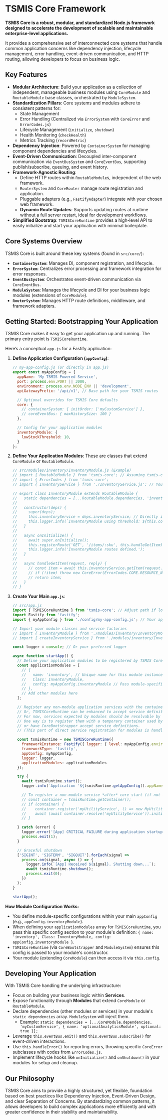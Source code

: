 # TSMIS Core Framework

**TSMIS Core is a robust, modular, and standardized Node.js framework designed to accelerate the development of scalable and maintainable enterprise-level applications.**

It provides a comprehensive set of interconnected core systems that handle common application concerns like dependency injection, lifecycle management, error handling, event-driven communication, and HTTP routing, allowing developers to focus on business logic.

## Key Features

* **Modular Architecture**: Build your application as a collection of independent, manageable business modules using `CoreModule` and `RoutableModule` base classes, orchestrated by `ModuleSystem`.
* **Standardization Pillars**: Core systems and modules adhere to consistent patterns for:
    * State Management 
    * Error Handling (Centralized via `ErrorSystem` with `CoreError` and `ErrorCodes.js`) 
    * Lifecycle Management (`initialize`, `shutdown`) 
    * Health Monitoring (`checkHealth`) 
    * Metrics Tracking (`recordMetric`) 
* **Dependency Injection**: Powered by `ContainerSystem` for managing component dependencies and lifecycles.
* **Event-Driven Communication**: Decoupled inter-component communication via `EventBusSystem` and `CoreEventBus`, supporting publish/subscribe, queuing, and event history.
* **Framework-Agnostic Routing**:
    * Define HTTP routes within `RoutableModule`s, independent of the web framework.
    * `RouterSystem` and `CoreRouter` manage route registration and application.
    * Pluggable adapters (e.g., `FastifyAdapter`) integrate with your chosen web framework.
    * **Dynamic Route Updates**: Supports updating routes at runtime without a full server restart, ideal for development workflows.
* **Simplified Bootstrap**: `TSMISCoreRuntime` provides a high-level API to easily initialize and start your application with minimal boilerplate.

## Core Systems Overview

TSMIS Core is built around these key systems (found in `src/core/`):

* **`ContainerSystem`**: Manages DI, component registration, and lifecycle.
* **`ErrorSystem`**: Centralizes error processing and framework integration for error responses.
* **`EventBusSystem`**: Orchestrates event-driven communication via `CoreEventBus`.
* **`ModuleSystem`**: Manages the lifecycle and DI for your business logic modules (extensions of `CoreModule`).
* **`RouterSystem`**: Manages HTTP route definitions, middleware, and framework adapters.

## Getting Started: Bootstrapping Your Application

TSMIS Core makes it easy to get your application up and running. The primary entry point is `TSMISCoreRuntime`.

Here’s a conceptual `app.js` for a Fastify application:

1.  **Define Application Configuration (`appConfig`)**:
    ```javascript
    // my-app-config.js (or directly in app.js)
    export const myAppConfig = {
      appName: 'My TSMIS Powered Service',
      port: process.env.PORT || 3000,
      environment: process.env.NODE_ENV || 'development',
      apiGatewayPrefix: '/api/v1', // Base path for your TSMIS routes

      // Optional overrides for TSMIS Core defaults
      core: {
        // containerSystem: { initOrder: ['myCustomService'] },
        // coreEventBus: { maxHistorySize: 100 }
      },

      // Config for your application modules
      inventoryModule: {
        lowStockThreshold: 10,
      }
    };
    ```

2.  **Define Your Application Modules**:
    These are classes that extend `CoreModule` or `RoutableModule`.
    ```javascript
    // src/modules/inventory/InventoryModule.js (Example)
    // import { RoutableModule } from 'tsmis-core'; // Assuming tsmis-core is your npm package
    // import { ErrorCodes } from 'tsmis-core';
    // import { InventoryService } from './InventoryService.js'; // Your service

    // export class InventoryModule extends RoutableModule {
    //   static dependencies = [...RoutableModule.dependencies, 'inventoryService'];
    //
    //   constructor(deps) {
    //     super(deps);
    //     this.inventoryService = deps.inventoryService; // Directly injected!
    //     this.logger.info(`InventoryModule using threshold: ${this.config.lowStockThreshold}`);
    //   }
    //
    //   async onInitialize() {
    //     await super.onInitialize();
    //     this.registerRoute('GET', '/items/:sku', this.handleGetItem);
    //     this.logger.info('InventoryModule routes defined.');
    //   }
    //
    //   async handleGetItem(request, reply) {
    //     // const item = await this.inventoryService.getItem(request.params.sku);
    //     // if (!item) throw new CoreError(ErrorCodes.CORE.RESOURCE_NOT_FOUND, 'Item not found');
    //     // return item;
    //   }
    // }
    ```

3.  **Create Your Main `app.js`**:
    ```javascript
    // src/app.js
    import { TSMISCoreRuntime } from 'tsmis-core'; // Adjust path if local: './core/TSMISCoreRuntime.js'
    import Fastify from 'fastify';
    import { myAppConfig } from './config/my-app-config.js'; // Your app config

    // Import your module classes and service factories
    // import { InventoryModule } from './modules/inventory/InventoryModule.js';
    // import { createInventoryService } from './modules/inventory/InventoryService.js';

    const logger = console; // Or your preferred logger

    async function startApp() {
      // Define your application modules to be registered by TSMIS Core
      const applicationModules = [
        // {
        //   name: 'inventory', // Unique name for this module instance
        //   Class: InventoryModule,
        //   config: myAppConfig.inventoryModule // Pass module-specific config
        // },
        // Add other modules here
      ];

      // Register any non-module application services with the container *before* bootstrapping core if modules depend on them.
      // Or, TSMISCoreRuntime can be enhanced to accept service definitions too.
      // For now, services expected by modules should be resolvable by ContainerSystem.
      // One way is to register them with a temporary container used by CoreBootstrapper,
      // or have CoreBootstrapper accept service definitions.
      // (This part of direct service registration for modules is handled by ModuleSystem using the main container)

      const tsmisRuntime = new TSMISCoreRuntime({
        frameworkInstance: Fastify({ logger: { level: myAppConfig.environment === 'development' ? 'debug' : 'info' } }),
        frameworkType: 'fastify',
        appConfig: myAppConfig,
        logger: logger,
        applicationModules: applicationModules
      });

      try {
        await tsmisRuntime.start();
        logger.info(`Application '${tsmisRuntime.getAppConfig().appName}' is UP and running on port ${tsmisRuntime.getAppConfig().port}`);

        // To register a non-module service *after* core start (if not a module dependency):
        // const container = tsmisRuntime.getContainer();
        // if (container) {
        //    container.register('myUtilityService', () => new MyUtilityService());
        //    await (await container.resolve('myUtilityService')).initialize?.();
        // }

      } catch (error) {
        logger.error('[App] CRITICAL FAILURE during application startup:', error);
        process.exit(1);
      }

      // Graceful shutdown
      ['SIGINT', 'SIGTERM', 'SIGQUIT'].forEach(signal => 
        process.on(signal, async () => {
          logger.info(`[App] Received ${signal}. Shutting down...`);
          await tsmisRuntime.shutdown();
          process.exit(0);
        })
      );
    }

    startApp();
    ```

**How Module Configuration Works:**
* You define module-specific configurations within your main `appConfig` (e.g., `appConfig.inventoryModule`).
* When defining your `applicationModules` array for `TSMISCoreRuntime`, you pass this specific config section to your module's definition: `{ name: 'inventory', Class: InventoryModule, config: appConfig.inventoryModule }`.
* `TSMISCoreRuntime` (via `CoreBootstrapper` and `ModuleSystem`) ensures this config is passed to your module's constructor.
* Your module (extending `CoreModule`) can then access it via `this.config`.

## Developing Your Application

With TSMIS Core handling the underlying infrastructure:
* Focus on building your business logic within **Services**.
* Expose functionality through **Modules** that extend `CoreModule` or `RoutableModule`.
* Declare dependencies (other modules or services) in your module's `static dependencies` array. `ModuleSystem` will inject them.
    * Example: `static dependencies = [...CoreModule.dependencies, 'myCustomService', { name: 'optionalAnalyticsModule', optional: true }];`
* Leverage `this.eventBus.emit()` and `this.eventBus.subscribe()` for event-driven interactions.
* Use `this.handleError()` for reporting errors, throwing specific `CoreError` subclasses with codes from `ErrorCodes.js`.
* Implement lifecycle hooks like `onInitialize()` and `onShutdown()` in your modules for setup and cleanup.

## Our Philosophy

TSMIS Core aims to provide a highly structured, yet flexible, foundation based on best practices like Dependency Injection, Event-Driven Design, and clear Separation of Concerns. By standardizing common patterns, it allows developers to build complex applications more efficiently and with greater confidence in their stability and maintainability.
